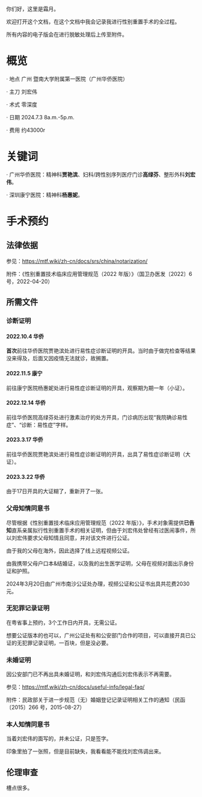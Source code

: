 你们好，这里是霜月。

欢迎打开这个文档，在这个文档中我会记录我进行性别重置手术的全过程。

所有内容的电子版会在进行脱敏处理后上传至附件。

# 概览

· 地点 广州 暨南大学附属第一医院（广州华侨医院）

· 主刀 刘宏伟

· 术式 零深度

· 日期 2024.7.3 8a.m.-5p.m.

· 费用 约43000r

# 关键词

· 广州华侨医院：精神科**贾艳滨**、妇科/跨性别序列医疗门诊**高绿芬**、整形外科**刘宏伟**。

· 深圳康宁医院：精神科**杨惠妮**。

# 手术预约

## 法律依据

参见：https://mtf.wiki/zh-cn/docs/srs/china/notarization/

附件：《性别重置技术临床应用管理规范（2022 年版）》（国卫办医发〔2022〕6号，2022-04-20）

## 所需文件

### 诊断证明

#### 2022.10.4 华侨

**首次**前往华侨医院贾艳滨处进行易性症诊断证明的开具。当时由于做完检查等结果没来得及，后面又因疫情无法就诊，故搁置。

#### 2022.11.5 康宁 

前往康宁医院杨惠妮处进行易性症诊断证明的开具，观察期为期一年（小证）。

#### 2022.12.14 华侨

前往华侨医院高绿芬处进行激素治疗的处方开具，门诊病历出现“我院确诊易性症”、“诊断：易性症”字样。

#### 2023.3.17 华侨

前往华侨医院贾艳滨处进行易性症诊断证明的开具，出具了易性症诊断证明（大证）。

#### 2023.3.22 华侨

由于17日开具的大证糊了，重新开了一张。

### 父母知情同意书

尽管根据《性别重置技术临床应用管理规范（2022 年版）》，手术对象需提供**已告知**直系亲属拟行性别重置手术的相关证明，但由于刘宏伟处曾经有过医闹事件，所以刘宏伟要求父母知情且同意，并对该文件进行公证。

由于我的父母在海外，因此选择了线上远程视频公证。

由我携带父母户口本&结婚证，以及我的出生医学证明，父母在视频对面出示身份证和护照。

2024年3月20日由广州市南沙公证处办理，视频公证和公证书出具共花费2030元。

### 无犯罪记录证明

在粤省事上预约，3个工作日内开具，无需公证。

想要公证版本的也可以，广州公证处有和公安部门合作的项目，可以直接开具已公证的无犯罪记录证明，一百块，但是没必要。

### 未婚证明

因公安部门已不再出具未婚证明，和刘宏伟沟通后刘宏伟表示不再需要。

参见：https://mtf.wiki/zh-cn/docs/useful-info/legal-faq/

附件：民政部关于进一步规范（无）婚姻登记记录证明相关工作的通知（民函〔2015〕266 号，2015-08-27）

### 本人知情同意书

当着刘宏伟的面写的，并未公证，只是签字。

印象里拍了一张照，但是目前缺失，我看看能不能找刘宏伟调出来。

## 伦理审查

槽点很多。















